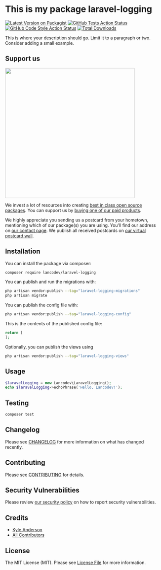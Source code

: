 # This is my package laravel-logging

[![Latest Version on Packagist](https://img.shields.io/packagist/v/lancodev/laravel-logging.svg?style=flat-square)](https://packagist.org/packages/lancodev/laravel-logging)
[![GitHub Tests Action Status](https://img.shields.io/github/actions/workflow/status/lancodev/laravel-logging/run-tests.yml?branch=main&label=tests&style=flat-square)](https://github.com/lancodev/laravel-logging/actions?query=workflow%3Arun-tests+branch%3Amain)
[![GitHub Code Style Action Status](https://img.shields.io/github/actions/workflow/status/lancodev/laravel-logging/fix-php-code-style-issues.yml?branch=main&label=code%20style&style=flat-square)](https://github.com/lancodev/laravel-logging/actions?query=workflow%3A"Fix+PHP+code+style+issues"+branch%3Amain)
[![Total Downloads](https://img.shields.io/packagist/dt/lancodev/laravel-logging.svg?style=flat-square)](https://packagist.org/packages/lancodev/laravel-logging)

This is where your description should go. Limit it to a paragraph or two. Consider adding a small example.

## Support us

[<img src="https://github-ads.s3.eu-central-1.amazonaws.com/laravel-logging.jpg?t=1" width="419px" />](https://spatie.be/github-ad-click/laravel-logging)

We invest a lot of resources into creating [best in class open source packages](https://spatie.be/open-source). You can support us by [buying one of our paid products](https://spatie.be/open-source/support-us).

We highly appreciate you sending us a postcard from your hometown, mentioning which of our package(s) you are using. You'll find our address on [our contact page](https://spatie.be/about-us). We publish all received postcards on [our virtual postcard wall](https://spatie.be/open-source/postcards).

## Installation

You can install the package via composer:

```bash
composer require lancodev/laravel-logging
```

You can publish and run the migrations with:

```bash
php artisan vendor:publish --tag="laravel-logging-migrations"
php artisan migrate
```

You can publish the config file with:

```bash
php artisan vendor:publish --tag="laravel-logging-config"
```

This is the contents of the published config file:

```php
return [
];
```

Optionally, you can publish the views using

```bash
php artisan vendor:publish --tag="laravel-logging-views"
```

## Usage

```php
$laravelLogging = new Lancodev\LaravelLogging();
echo $laravelLogging->echoPhrase('Hello, Lancodev!');
```

## Testing

```bash
composer test
```

## Changelog

Please see [CHANGELOG](CHANGELOG.md) for more information on what has changed recently.

## Contributing

Please see [CONTRIBUTING](CONTRIBUTING.md) for details.

## Security Vulnerabilities

Please review [our security policy](../../security/policy) on how to report security vulnerabilities.

## Credits

- [Kyle Anderson](https://github.com/lancodev)
- [All Contributors](../../contributors)

## License

The MIT License (MIT). Please see [License File](LICENSE.md) for more information.
